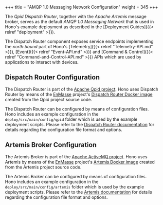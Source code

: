 +++
title = "AMQP 1.0 Messaging Network Configuration"
weight = 345
+++

The *Qpid Dispatch Router*, together with the *Apache Artemis* message broker, serves as the default *AMQP 1.0 Messaging Network* that is used in Hono's example deployment as described in the [Deployment Guides]({{< relref "deployment" >}}).
<!--more-->

The Dispatch Router component exposes service endpoints implementing the *north bound* part of Hono's [Telemetry]({{< relref "Telemetry-API.md" >}}), [Event]({{< relref "Event-API.md" >}}) and [Command & Control]({{< relref "Command-and-Control-API.md" >}}) APIs which are used by applications to interact with devices.


## Dispatch Router Configuration

The Dispatch Router is part of the [Apache Qpid project](https://qpid.apache.org). Hono uses Dispatch Router by means of the [EnMasse](https://enmasse.io) project's [Dispatch Router Docker image](https://quay.io/repository/enmasse/qdrouterd-base) created from the Qpid project source code.

The Dispatch Router can be configured by means of configuration files. Hono includes an example configuration in the `deploy/src/main/config/qpid` folder which is used by the example deployment scripts. Please refer to the [Dispatch Router documentation](https://qpid.apache.org/components/dispatch-router/index.html) for details regarding the configuration file format and options.

## Artemis Broker Configuration

The Artemis Broker is part of the [Apache ActiveMQ project](https://activemq.apache.org). Hono uses Artemis by means of the [EnMasse](https://enmasse.io) project's [Artemis Docker image](https://hub.docker.com/r/enmasseproject/activemq-artemis) created from the Artemis project source code.

The Artemis Broker can be configured by means of configuration files. Hono includes an example configuration in the `deploy/src/main/config/artemis` folder which is used by the example deployment scripts. Please refer to the [Artemis documentation](https://activemq.apache.org/components/artemis/documentation/) for details regarding the configuration file format and options.
